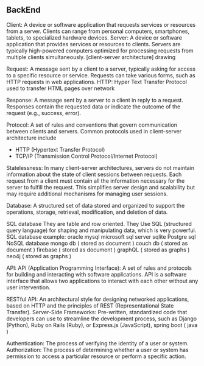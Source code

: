 BackEnd
-------

Client:
 A device or software application that requests services or resources from a server. Clients can range from personal computers, smartphones, tablets, to specialized hardware devices.
Server:
 A device or software application that provides services or resources to clients. Servers are typically high-powered computers optimized for processing requests from multiple clients simultaneously.
[client-server architecture]
 drawing

Request:
 A message sent by a client to a server, typically asking for access to a specific resource or service. Requests can take various forms, such as HTTP requests in web applications.
 HTTP: Hyper Text Transfer Protocol
  used to transfer HTML pages over network

Response:
 A message sent by a server to a client in reply to a request. Responses contain the requested data or indicate the outcome of the request (e.g., success, error).

Protocol:
 A set of rules and conventions that govern communication between clients and servers. Common protocols used in client-server architecture include
 - HTTP (Hypertext Transfer Protocol)
 - TCP/IP (Transmission Control Protocol/Internet Protocol)

Statelessness:
 In many client-server architectures, servers do not maintain information about the state of client sessions between requests. Each request from a client must contain all the information necessary for the server to fulfill the request. This simplifies server design and scalability but may require additional mechanisms for managing user sessions.

Database:
 A structured set of data stored and organized to support the operations, storage, retrieval, modification, and deletion of data.

SQL database
 They are table and row oriented. They Use SQL (structured query language) for shaping and manipulating data, which is very powerful. SQL database
 example:
  oracle
  mysql
  microsoft sql server
  sqlite
  Postgre sql
NoSQL database
  mongo db ( stored as document )
  couch db ( stored as document )
  firebase ( stored as document )
  graphQL  ( stored as graphs )
  neo4j    ( stored as graphs )

API:
 API (Application Programming Interface): A set of rules and protocols for building and interacting with software applications.
 API is a software interface that allows two applications to interact with each other without any user intervention.

RESTful API:
 An architectural style for designing networked applications, based on HTTP and the principles of REST (Representational State Transfer).
Server-Side Frameworks:
 Pre-written, standardized code that developers can use to streamline the development process, such as Django (Python), Ruby on Rails (Ruby), or Express.js (JavaScript), spring boot ( java )

Authentication:
 The process of verifying the identity of a user or system.
Authorization:
 The process of determining whether a user or system has permission to access a particular resource or perform a specific action.
